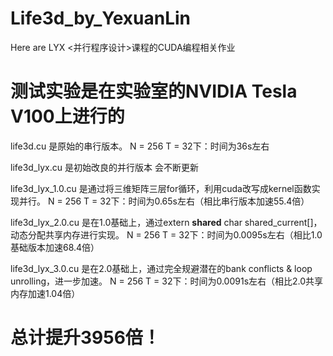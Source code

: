 # Life3d_by_YexuanLin
Here are LYX <并行程序设计>课程的CUDA编程相关作业

# 测试实验是在实验室的NVIDIA Tesla V100上进行的

life3d.cu 是原始的串行版本。
N = 256 T = 32下：时间为36s左右

life3d_lyx.cu 是初始改良的并行版本 会不断更新

life3d_lyx_1.0.cu 是通过将三维矩阵三层for循环，利用cuda改写成kernel函数实现并行。
N = 256 T = 32下：时间为0.65s左右（相比串行版本加速55.4倍）

life3d_lyx_2.0.cu 是在1.0基础上，通过extern __shared__ char shared_current[]，动态分配共享内存进行实现。
N = 256 T = 32下：时间为0.0095s左右（相比1.0基础版本加速68.4倍）

life3d_lyx_3.0.cu 是在2.0基础上，通过完全规避潜在的bank conflicts & loop unrolling，进一步加速。
N = 256 T = 32下：时间为0.0091s左右（相比2.0共享内存加速1.04倍）

# 总计提升3956倍！
